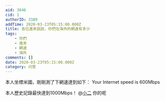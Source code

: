 ```yaml
---
aid: 3646
cid: 1
authorID: 3389
addTime: 2020-03-23T05:15:00.000Z
title: 各位進來説説，你們在海外的網速有多少
tags:
    - 你們
    - 進來
    - 網速
    - 海外
comments: []
date: 2020-03-23T05:15:00.000Z
category: 问答
---
```


本人坐標米國，剛剛測了下網速達到如下： Your Internet speed is 600Mbps

本人歷史記錄最快達到1000Mbps！ @[小二](/member/%E5%B0%8F%E4%BA%8C) 你的呢
